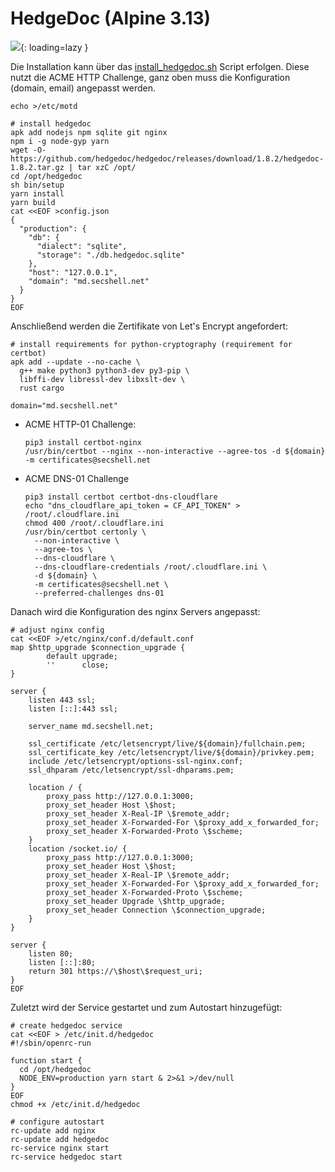 # HedgeDoc (Alpine 3.13)

![](../img/services/hedgedoc.png?raw=true){: loading=lazy }

Die Installation kann über das [install_hedgedoc.sh](./hedgedoc.sh) Script erfolgen. Diese nutzt die ACME HTTP Challenge, ganz oben muss die Konfiguration (domain, email) angepasst werden.

```shell
echo >/etc/motd

# install hedgedoc
apk add nodejs npm sqlite git nginx
npm i -g node-gyp yarn
wget -O- https://github.com/hedgedoc/hedgedoc/releases/download/1.8.2/hedgedoc-1.8.2.tar.gz | tar xzC /opt/
cd /opt/hedgedoc
sh bin/setup
yarn install
yarn build
cat <<EOF >config.json
{
  "production": {
    "db": {
      "dialect": "sqlite",
      "storage": "./db.hedgedoc.sqlite"
    },
    "host": "127.0.0.1",
    "domain": "md.secshell.net"
  }
}
EOF
```

Anschließend werden die Zertifikate von Let's Encrypt angefordert:
```shell
# install requirements for python-cryptography (requirement for certbot)
apk add --update --no-cache \
  g++ make python3 python3-dev py3-pip \
  libffi-dev libressl-dev libxslt-dev \
  rust cargo

domain="md.secshell.net"
```
* ACME HTTP-01 Challenge:
  ```shell
  pip3 install certbot-nginx
  /usr/bin/certbot --nginx --non-interactive --agree-tos -d ${domain} -m certificates@secshell.net
  ```
* ACME DNS-01 Challenge
  ```shell
  pip3 install certbot certbot-dns-cloudflare
  echo "dns_cloudflare_api_token = CF_API_TOKEN" > /root/.cloudflare.ini
  chmod 400 /root/.cloudflare.ini
  /usr/bin/certbot certonly \
    --non-interactive \
    --agree-tos \
    --dns-cloudflare \
    --dns-cloudflare-credentials /root/.cloudflare.ini \
    -d ${domain} \
    -m certificates@secshell.net \
    --preferred-challenges dns-01
  ```

Danach wird die Konfiguration des nginx Servers angepasst:
```shell
# adjust nginx config
cat <<EOF >/etc/nginx/conf.d/default.conf
map $http_upgrade $connection_upgrade {
        default upgrade;
        ''      close;
}

server {
    listen 443 ssl;
    listen [::]:443 ssl;
   
    server_name md.secshell.net;

    ssl_certificate /etc/letsencrypt/live/${domain}/fullchain.pem;
    ssl_certificate_key /etc/letsencrypt/live/${domain}/privkey.pem;
    include /etc/letsencrypt/options-ssl-nginx.conf;
    ssl_dhparam /etc/letsencrypt/ssl-dhparams.pem;

    location / {
        proxy_pass http://127.0.0.1:3000;
        proxy_set_header Host \$host; 
        proxy_set_header X-Real-IP \$remote_addr; 
        proxy_set_header X-Forwarded-For \$proxy_add_x_forwarded_for; 
        proxy_set_header X-Forwarded-Proto \$scheme;
    }
    location /socket.io/ {
        proxy_pass http://127.0.0.1:3000;
        proxy_set_header Host \$host; 
        proxy_set_header X-Real-IP \$remote_addr; 
        proxy_set_header X-Forwarded-For \$proxy_add_x_forwarded_for; 
        proxy_set_header X-Forwarded-Proto \$scheme;
        proxy_set_header Upgrade \$http_upgrade;
        proxy_set_header Connection \$connection_upgrade;
    }
}

server {
    listen 80;
    listen [::]:80;
    return 301 https://\$host\$request_uri;
}
EOF
```

Zuletzt wird der Service gestartet und zum Autostart hinzugefügt:
```shell
# create hedgedoc service
cat <<EOF > /etc/init.d/hedgedoc
#!/sbin/openrc-run

function start {
  cd /opt/hedgedoc
  NODE_ENV=production yarn start & 2>&1 >/dev/null
}
EOF
chmod +x /etc/init.d/hedgedoc

# configure autostart
rc-update add nginx
rc-update add hedgedoc
rc-service nginx start
rc-service hedgedoc start
```
